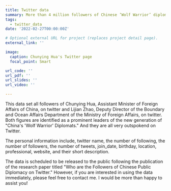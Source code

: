 ```yaml
---
title: Twitter data
summary: More than 4 million followers of Chinese ’Wolf Warrior’ diplomats on Twitter
tags:
  - twitter_data
date: '2022-02-27T00:00:00Z'

# Optional external URL for project (replaces project detail page).
external_link: ''

image:
  caption: Chunying Hua's Twitter page
  focal_point: Smart

url_code: ''
url_pdf: ''
url_slides: ''
url_video: ''

---
```


This data set all followers of Chunying Hua, Assistant Minister of Foreign Affairs of China, on twitter and Lijian Zhao, Deputy Director of the Boundary and Ocean Affairs Department of the Ministry of Foreign Affairs, on twitter. Both figures are identified as a prominent leaders of the new generation of "China's 'Wolf Warrior' Diplomats." And they are all very outspokend on Twitter. 

The personal information include, twitter name, the number of following, the number of followers, the number of tweets, join_date, birthday, location, professional, website, and their short description.

The data is scheduled to be released to the public following the publication of the research paper titled "Who are the Followers of Chinese Public Diplomacy on Twitter." However, if you are interested in using the data immediately, please feel free to contact me. I would be more than happy to assist you!